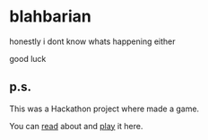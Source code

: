 # blahbarian
honestly i dont know whats happening either 

good luck

## p.s.

This was a Hackathon project where made a game.

You can [read](https://zoeaubert.me/blog/hack-pompey-2023/) about and [play](https://zoeaubert.me/projects/blahbarian-hackathon/) it here.
